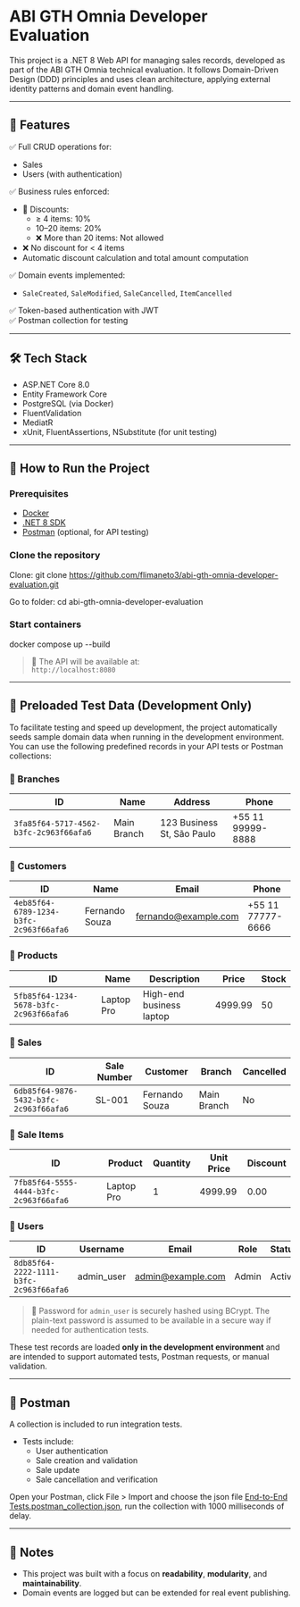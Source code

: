 # ABI GTH Omnia Developer Evaluation

This project is a .NET 8 Web API for managing sales records, developed as part of the ABI GTH Omnia technical evaluation. It follows Domain-Driven Design (DDD) principles and uses clean architecture, applying external identity patterns and domain event handling.

---

## 🚀 Features

✅ Full CRUD operations for:

- Sales  
- Users (with authentication)

✅ Business rules enforced:

- 🎯 Discounts:
  - ≥ 4 items: 10%
  - 10–20 items: 20%
  - ❌ More than 20 items: Not allowed
- ❌ No discount for < 4 items
- Automatic discount calculation and total amount computation

✅ Domain events implemented:
- `SaleCreated`, `SaleModified`, `SaleCancelled`, `ItemCancelled`

✅ Token-based authentication with JWT  
✅ Postman collection for testing

---

## 🛠 Tech Stack

- ASP.NET Core 8.0
- Entity Framework Core
- PostgreSQL (via Docker)
- FluentValidation
- MediatR
- xUnit, FluentAssertions, NSubstitute (for unit testing)

---

## 🧪 How to Run the Project

### Prerequisites

- [Docker](https://www.docker.com/)
- [.NET 8 SDK](https://dotnet.microsoft.com/en-us/download)
- [Postman](https://www.postman.com/) (optional, for API testing)

### Clone the repository

Clone:
git clone https://github.com/flimaneto3/abi-gth-omnia-developer-evaluation.git

Go to folder:
cd abi-gth-omnia-developer-evaluation

### Start containers

docker compose up --build

> 📌 The API will be available at:  
> `http://localhost:8080`

---



## 🧪 Preloaded Test Data (Development Only)

To facilitate testing and speed up development, the project automatically seeds sample domain data when running in the development environment. You can use the following predefined records in your API tests or Postman collections:

### 🔹 Branches

| ID | Name | Address | Phone |
|----|------|---------|-------|
| `3fa85f64-5717-4562-b3fc-2c963f66afa6` | Main Branch | 123 Business St, São Paulo | +55 11 99999-8888 |

### 🔹 Customers

| ID | Name | Email | Phone |
|----|------|-------|-------|
| `4eb85f64-6789-1234-b3fc-2c963f66afa6` | Fernando Souza | fernando@example.com | +55 11 77777-6666 |

### 🔹 Products

| ID | Name | Description | Price | Stock |
|----|------|-------------|--------|--------|
| `5fb85f64-1234-5678-b3fc-2c963f66afa6` | Laptop Pro | High-end business laptop | 4999.99 | 50 |

### 🔹 Sales

| ID | Sale Number | Customer | Branch | Cancelled |
|----|-------------|----------|--------|-----------|
| `6db85f64-9876-5432-b3fc-2c963f66afa6` | SL-001 | Fernando Souza | Main Branch | No |

### 🔹 Sale Items

| ID | Product | Quantity | Unit Price | Discount |
|----|---------|----------|------------|----------|
| `7fb85f64-5555-4444-b3fc-2c963f66afa6` | Laptop Pro | 1 | 4999.99 | 0.00 |

### 🔹 Users

| ID | Username | Email | Role | Status |
|----|----------|-------|------|--------|
| `8db85f64-2222-1111-b3fc-2c963f66afa6` | admin_user | admin@example.com | Admin | Active |

> 🔐 Password for `admin_user` is securely hashed using BCrypt. The plain-text password is assumed to be available in a secure way if needed for authentication tests.

These test records are loaded **only in the development environment** and are intended to support automated tests, Postman requests, or manual validation.




---

## 🧪 Postman

A collection is included to run integration tests.

- Tests include:
  - User authentication
  - Sale creation and validation
  - Sale update
  - Sale cancellation and verification

Open your Postman, click File > Import and choose the json file [End-to-End Tests.postman_collection.json](https://github.com/flimaneto3/abi-gth-omnia-developer-evaluation/blob/main/tests/End-to-End%20Tests.postman_collection.json), run the collection with 1000 milliseconds of delay.

---

## 📘 Notes

- This project was built with a focus on **readability**, **modularity**, and **maintainability**.
- Domain events are logged but can be extended for real event publishing.

